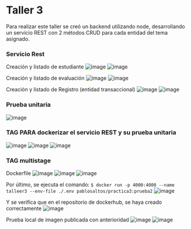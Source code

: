 # Taller 3
Para realizar este taller se creó un backend utilizando node, desarrollando un servicio REST con 2 métodos CRUD
para cada entidad del tema asignado.

### Servicio Rest
Creación y listado de estudiante
![image](https://github.com/pablo-saltos/Talleres-practicos/assets/56652880/a0578f9a-681d-4ec9-9175-663330901798)
![image](https://github.com/pablo-saltos/Talleres-practicos/assets/56652880/743f9926-a7dd-4363-9cda-2a1a94ddb9ef)

Creación y listado de evaluación
![image](https://github.com/pablo-saltos/Talleres-practicos/assets/56652880/1a1dbb8a-b47e-4714-acf5-c70eb48fda92)
![image](https://github.com/pablo-saltos/Talleres-practicos/assets/56652880/da451b51-0d62-466b-83dc-c857f949f79b)

Creación y listado de Registro (entidad transaccional)
![image](https://github.com/pablo-saltos/Talleres-practicos/assets/56652880/4a32e778-afb6-4878-92b1-c7bcdc9fe8d2)
![image](https://github.com/pablo-saltos/Talleres-practicos/assets/56652880/fba9b058-f797-4fb4-934c-47382a2342f7)

### Prueba unitaria
![image](https://github.com/pablo-saltos/Talleres-practicos/assets/56652880/dcb5bf11-63a8-45a5-9fab-8ae4805b95b2)

### TAG PARA dockerizar el servicio REST y su prueba unitaria
![image](https://github.com/pablo-saltos/Talleres-practicos/assets/56652880/c362647b-ff74-4133-a841-a878c09e627a)
![image](https://github.com/pablo-saltos/Talleres-practicos/assets/56652880/e11b6cfe-2476-47bb-95a9-11905bc67c6a)
![image](https://github.com/pablo-saltos/Talleres-practicos/assets/56652880/ba362a55-e79a-421d-bfc2-cf2421a33346)

### TAG multistage
Dockerfile
![image](https://github.com/pablo-saltos/Talleres-practicos/assets/56652880/a0165c5a-98a3-40b8-be6c-7ab987001c7d)
![image](https://github.com/pablo-saltos/Talleres-practicos/assets/56652880/f058f069-221a-4851-a337-56d4e391c188)
![image](https://github.com/pablo-saltos/Talleres-practicos/assets/56652880/a6e9e7ac-c3c3-4bdc-98f1-7d4bde3bb4f2)

Por último, se ejecuta el comando:
`$ docker run -p 4000:4000 --name talleer3 --env-file ./.env pablosaltos/practica3:prueba2`
![image](https://github.com/pablo-saltos/Talleres-practicos/assets/56652880/1ed7f7b1-1fbe-48c6-a20f-ee331202b996)

Y se verifica que en el repositorio de dockerhub, se haya creado correctamente
![image](https://github.com/pablo-saltos/Talleres-practicos/assets/56652880/e15a40e3-cde0-409b-96ee-92126ca2265b)

Prueba local de imagen publicada con anterioridad
![image](https://github.com/pablo-saltos/Talleres-practicos/assets/56652880/5337cb73-a392-413a-aaa3-b18f3a7ebfa1)
![image](https://github.com/pablo-saltos/Talleres-practicos/assets/56652880/cab38efe-27fc-48d2-b7f5-c5b51e3a5b90)



